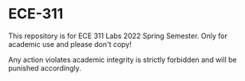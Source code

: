 # ECE-311
This repository is for ECE 311 Labs 2022 Spring Semester. Only for academic use and please don't copy!

Any action violates academic integrity is strictly forbidden and will be punished accordingly.
